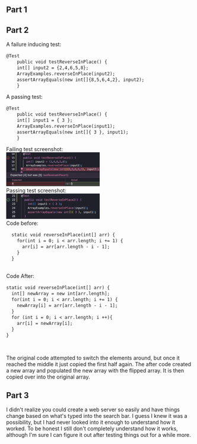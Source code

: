 ## Part 1

## Part 2

A failure inducing test:
```
@Test 
	public void testReverseInPlace() {
    int[] input2 = {2,4,6,5,8};
    ArrayExamples.reverseInPlace(input2);
    assertArrayEquals(new int[]{8,5,6,4,2}, input2);
	}
```
A passing test:
```
@Test 
	public void testReverseInPlace() {
    int[] input1 = { 3 };
    ArrayExamples.reverseInPlace(input1);
    assertArrayEquals(new int[]{ 3 }, input1);
	}
```
Failing test screenshot:
<br/>
<img src = "/LabReport2/TestingB4Fail.png" width = "50%" height = "50%"/>
<br/>
Passing test screenshot: 
<br/>
<img src = "/LabReport2/TestingB4Pass.png" width = "50%" height = "50%"/>
<br/>
Code before:
<br/>
```
  static void reverseInPlace(int[] arr) {
    for(int i = 0; i < arr.length; i += 1) {
      arr[i] = arr[arr.length - i - 1];
    }
  }
  ```
  <br/>
  Code After:
  <br/>
  
  ```
  static void reverseInPlace(int[] arr) {
    int[] newArray = new int[arr.length];
    for(int i = 0; i < arr.length; i += 1) {
      newArray[i] = arr[arr.length - i - 1];
    }
    for (int i = 0; i < arr.length; i ++){
      arr[i] = newArray[i];
    }
  }
  ```
  
  <br/>
  
 The original code attempted to switch the elements around, but once it reached the middle it just copied the first half again. The after code created a new array and populated the new array with the flipped array. It is then copied over into the original array.
## Part 3
I didn't realize you could create a web server so easily and have things change based on what's typed into the search bar. I guess I knew it was a possibility, but I had never looked into it enough to understand how it worked. To be honest I still don't completely understand how it works, although I'm sure I can figure it out after testing things out for a while more.
